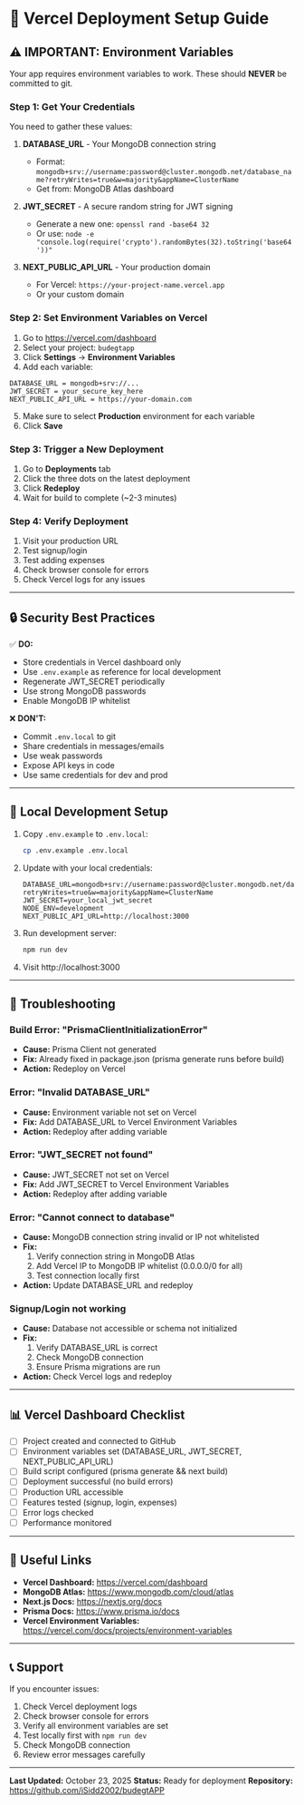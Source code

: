 # 🚀 Vercel Deployment Setup Guide

## ⚠️ IMPORTANT: Environment Variables

Your app requires environment variables to work. These should **NEVER** be committed to git.

### Step 1: Get Your Credentials

You need to gather these values:

1. **DATABASE_URL** - Your MongoDB connection string
   - Format: `mongodb+srv://username:password@cluster.mongodb.net/database_name?retryWrites=true&w=majority&appName=ClusterName`
   - Get from: MongoDB Atlas dashboard

2. **JWT_SECRET** - A secure random string for JWT signing
   - Generate a new one: `openssl rand -base64 32`
   - Or use: `node -e "console.log(require('crypto').randomBytes(32).toString('base64'))"`

3. **NEXT_PUBLIC_API_URL** - Your production domain
   - For Vercel: `https://your-project-name.vercel.app`
   - Or your custom domain

### Step 2: Set Environment Variables on Vercel

1. Go to https://vercel.com/dashboard
2. Select your project: `budegtapp`
3. Click **Settings** → **Environment Variables**
4. Add each variable:

```
DATABASE_URL = mongodb+srv://...
JWT_SECRET = your_secure_key_here
NEXT_PUBLIC_API_URL = https://your-domain.com
```

5. Make sure to select **Production** environment for each variable
6. Click **Save**

### Step 3: Trigger a New Deployment

1. Go to **Deployments** tab
2. Click the three dots on the latest deployment
3. Click **Redeploy**
4. Wait for build to complete (~2-3 minutes)

### Step 4: Verify Deployment

1. Visit your production URL
2. Test signup/login
3. Test adding expenses
4. Check browser console for errors
5. Check Vercel logs for any issues

---

## 🔒 Security Best Practices

✅ **DO:**
- Store credentials in Vercel dashboard only
- Use `.env.example` as reference for local development
- Regenerate JWT_SECRET periodically
- Use strong MongoDB passwords
- Enable MongoDB IP whitelist

❌ **DON'T:**
- Commit `.env.local` to git
- Share credentials in messages/emails
- Use weak passwords
- Expose API keys in code
- Use same credentials for dev and prod

---

## 📝 Local Development Setup

1. Copy `.env.example` to `.env.local`:
   ```bash
   cp .env.example .env.local
   ```

2. Update with your local credentials:
   ```
   DATABASE_URL=mongodb+srv://username:password@cluster.mongodb.net/database_name?retryWrites=true&w=majority&appName=ClusterName
   JWT_SECRET=your_local_jwt_secret
   NODE_ENV=development
   NEXT_PUBLIC_API_URL=http://localhost:3000
   ```

3. Run development server:
   ```bash
   npm run dev
   ```

4. Visit http://localhost:3000

---

## 🐛 Troubleshooting

### Build Error: "PrismaClientInitializationError"
- **Cause:** Prisma Client not generated
- **Fix:** Already fixed in package.json (prisma generate runs before build)
- **Action:** Redeploy on Vercel

### Error: "Invalid DATABASE_URL"
- **Cause:** Environment variable not set on Vercel
- **Fix:** Add DATABASE_URL to Vercel Environment Variables
- **Action:** Redeploy after adding variable

### Error: "JWT_SECRET not found"
- **Cause:** JWT_SECRET not set on Vercel
- **Fix:** Add JWT_SECRET to Vercel Environment Variables
- **Action:** Redeploy after adding variable

### Error: "Cannot connect to database"
- **Cause:** MongoDB connection string invalid or IP not whitelisted
- **Fix:** 
  1. Verify connection string in MongoDB Atlas
  2. Add Vercel IP to MongoDB IP whitelist (0.0.0.0/0 for all)
  3. Test connection locally first
- **Action:** Update DATABASE_URL and redeploy

### Signup/Login not working
- **Cause:** Database not accessible or schema not initialized
- **Fix:**
  1. Verify DATABASE_URL is correct
  2. Check MongoDB connection
  3. Ensure Prisma migrations are run
- **Action:** Check Vercel logs and redeploy

---

## 📊 Vercel Dashboard Checklist

- [ ] Project created and connected to GitHub
- [ ] Environment variables set (DATABASE_URL, JWT_SECRET, NEXT_PUBLIC_API_URL)
- [ ] Build script configured (prisma generate && next build)
- [ ] Deployment successful (no build errors)
- [ ] Production URL accessible
- [ ] Features tested (signup, login, expenses)
- [ ] Error logs checked
- [ ] Performance monitored

---

## 🔗 Useful Links

- **Vercel Dashboard:** https://vercel.com/dashboard
- **MongoDB Atlas:** https://www.mongodb.com/cloud/atlas
- **Next.js Docs:** https://nextjs.org/docs
- **Prisma Docs:** https://www.prisma.io/docs
- **Vercel Environment Variables:** https://vercel.com/docs/projects/environment-variables

---

## 📞 Support

If you encounter issues:

1. Check Vercel deployment logs
2. Check browser console for errors
3. Verify all environment variables are set
4. Test locally first with `npm run dev`
5. Check MongoDB connection
6. Review error messages carefully

---

**Last Updated:** October 23, 2025
**Status:** Ready for deployment
**Repository:** https://github.com/iSidd2002/budegtAPP

